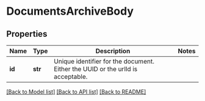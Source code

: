 # DocumentsArchiveBody

## Properties
Name | Type | Description | Notes
------------ | ------------- | ------------- | -------------
**id** | **str** | Unique identifier for the document. Either the UUID or the urlId is acceptable. | 

[[Back to Model list]](../README.md#documentation-for-models) [[Back to API list]](../README.md#documentation-for-api-endpoints) [[Back to README]](../README.md)

